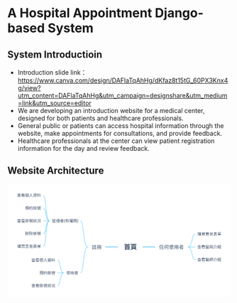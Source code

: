 # A Hospital Appointment Django-based System 
## System Introductioin
* Introduction slide link：https://www.canva.com/design/DAFlaTqAhHg/dKfaz8t15tG_60PX3Knx4g/view?utm_content=DAFlaTqAhHg&utm_campaign=designshare&utm_medium=link&utm_source=editor
* We are developing an introduction website for a medical center, designed for both patients and healthcare professionals.
* General public or patients can access hospital information through the website, make appointments for consultations, and provide feedback.
* Healthcare professionals at the center can view patient registration information for the day and review feedback.
## Website Architecture
![image](https://github.com/amberyliang/The-Development-of-Web-based-Information-Systems-/blob/main/website%20architecture.png)
